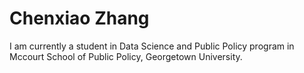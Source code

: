# Chenxiao Zhang

I am currently a student in Data Science and Public Policy program in Mccourt School of Public Policy, Georgetown University. 
